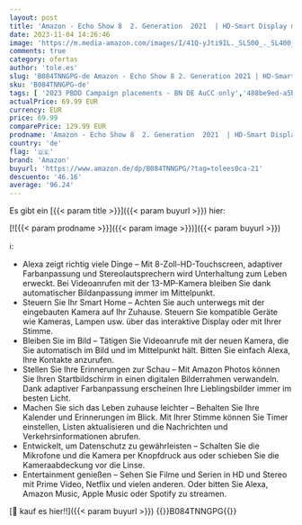 ```yaml
---
layout: post
title: 'Amazon - Echo Show 8  2. Generation  2021  | HD-Smart Display mit Alexa und 13-MP-Kamera | Anthrazit'
date: 2023-11-04 14:26:46
image: 'https://m.media-amazon.com/images/I/41Q-yJti9IL._SL500_._SL400_.jpg'
comments: true
category: ofertas
author: 'tole.es'
slug: 'B084TNNGPG-de Amazon - Echo Show 8 2. Generation 2021 | HD-Smart Display...'
sku: 'B084TNNGPG-de'
tags: [ '2023 PBDD Campaign placements - BN DE AuCC only','488be9ed-a5bb-4c43-9a75-018d551e34ee_0','488be9ed-a5bb-4c43-9a75-018d551e34ee_101','488be9ed-a5bb-4c43-9a75-018d551e34ee_3901','488be9ed-a5bb-4c43-9a75-018d551e34ee_6601','488be9ed-a5bb-4c43-9a75-018d551e34ee_8301','Amazon-Geräte','Amazon-Geräte & Zubehör','Arborist Merchandising Root','Echo Angebote','Echo Show 8 (2. Generation, 2021)','Echo Smart Speaker & Displays','Elektronik & Foto','Hifi & Audio','Hifi-Lautsprecher','Prime Day Early Access Campaign Placements','Self Service','Smart Displays','Special Features Stores','amazon','🇩🇪', ]
actualPrice: 69.99 EUR
currency: EUR
price: 69.99
comparePrice: 129.99 EUR
prodname: 'Amazon - Echo Show 8  2. Generation  2021  | HD-Smart Display mit Alexa und 13-MP-Kamera | Anthrazit'
country: 'de'
flag: '🇩🇪'
brand: 'Amazon'
buyurl: 'https://www.amazon.de/dp/B084TNNGPG/?tag=tolees0ca-21'
descuento: '46.16'
average: '96.24'
---
```


Es gibt ein [{{< param title >}}]({{< param buyurl >}}) hier:

[![{{< param prodname >}}]({{< param image >}})]({{< param buyurl >}})

ℹ️:

- Alexa zeigt richtig viele Dinge – Mit 8-Zoll-HD-Touchscreen, adaptiver Farbanpassung und Stereolautsprechern wird Unterhaltung zum Leben erweckt. Bei Videoanrufen mit der 13-MP-Kamera bleiben Sie dank automatischer Bildanpassung immer im Mittelpunkt.
- Steuern Sie Ihr Smart Home – Achten Sie auch unterwegs mit der eingebauten Kamera auf Ihr Zuhause. Steuern Sie kompatible Geräte wie Kameras, Lampen usw. über das interaktive Display oder mit Ihrer Stimme.
- Bleiben Sie im Bild – Tätigen Sie Videoanrufe mit der neuen Kamera, die Sie automatisch im Bild und im Mittelpunkt hält. Bitten Sie einfach Alexa, Ihre Kontakte anzurufen.
- Stellen Sie Ihre Erinnerungen zur Schau – Mit Amazon Photos können Sie Ihren Startbildschirm in einen digitalen Bilderrahmen verwandeln. Dank adaptiver Farbanpassung erscheinen Ihre Lieblingsbilder immer im besten Licht.
- Machen Sie sich das Leben zuhause leichter – Behalten Sie Ihre Kalender und Erinnerungen im Blick. Mit Ihrer Stimme können Sie Timer einstellen, Listen aktualisieren und die Nachrichten und Verkehrsinformationen abrufen.
- Entwickelt, um Datenschutz zu gewährleisten – Schalten Sie die Mikrofone und die Kamera per Knopfdruck aus oder schieben Sie die Kameraabdeckung vor die Linse.
- Entertainment genießen – Sehen Sie Filme und Serien in HD und Stereo mit Prime Video, Netflix und vielen anderen. Oder bitten Sie Alexa, Amazon Music, Apple Music oder Spotify zu streamen.

[🛒 kauf es hier!!]({{< param buyurl >}})
{{<world>}}B084TNNGPG{{</world>}}
